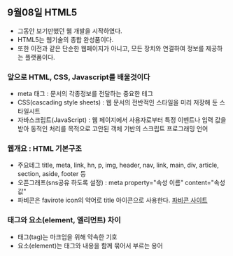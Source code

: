 ## 9월08일 HTML5
- 그동안 보기만했던 웹 개발을 시작하였다.
- HTML5는 웹기술의 종합 완성품이다.
- 또한 이전과 같은 단순한 웹페이지가 아니고, 모든 장치와 연결하여 정보를 제공하는 플랫폼이다.

### 앞으로 HTML, CSS, Javascript를 배울것이다
- meta 태그 : 문서의 각종정보를 전달하는 중요한 테그
- CSS(cascading style sheets) : 웹 문서의 전반적인 스타일을 미리 저장해 둔 스타일시트
- 자바스크립트(JavaScript) : 웹 페이지에서 사용자로부터 특정 이벤트나 입력 값을 받아 동적인 처리를 목적으로 고안된 객체 기반의 스크립트 프로그래밍 언어
### 웹개요 : HTML 기본구조

- 주요테그 title, meta, link, hn, p, img, header, nav, link, main, div, article, section, aside, footer 등
- 오픈그래프(sns공유 하도록 설정) : meta property="속성 이름" content="속성 값"
- 파비콘은 favirote icon의 약어로 title 아이콘으로 사용한다. [파비콘 사이트](https://www.favicon-generator.org/)
### 태그와 요소(element, 엘리먼트) 차이

- 태그(tag)는 마크업을 위해 약속한 기호
- 요소(element)는 태그와 내용을 함께 묶어서 부르는 용어
